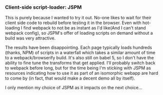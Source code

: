 ### Client-side script-loader: JSPM
This is purely because I wanted to try it out. No-one likes to wait for their client side code to rebuild before testing it in the browser. Even with hot-loading I find webpack to not be as instant as I'd like(And I can't stand webpack config), so JSPM's offer of loading scripts on demand without a build was very attractive. 

The results have been disappointing. Each page typically loads hundreds (thanks, NPM) of scripts in a waterfall which takes a similar amount of time to a webpack/browserify build. It's also still on babel 5, so I don't have the ability to fine tune the transforms that get applied. I'll probably switch back to webpack before long, but for the time being I'm sticking with JSPM as resources indicating how to use it as part of an isomorphic webapp are hard to come by (in fact, that would make a decent demo all by itself).

I only mention my choice of JSPM as it impacts on the next choice...